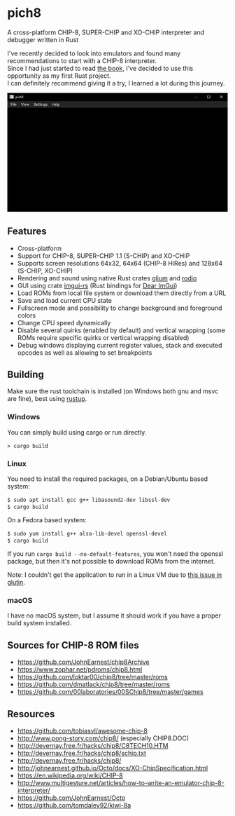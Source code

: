 # pich8
A cross-platform CHIP-8, SUPER-CHIP and XO-CHIP interpreter and debugger written in Rust

I've recently decided to look into emulators and found many recommendations to start with a CHIP-8 interpreter.  
Since I had just started to read [the book](https://doc.rust-lang.org/book/), I've decided to use this opportunity as my first Rust project.  
I can definitely recommend giving it a try, I learned a lot during this journey.

![pich8](images/main.gif)

## Features

- Cross-platform
- Support for CHIP-8, SUPER-CHIP 1.1 (S-CHIP) and XO-CHIP
- Supports screen resolutions 64x32, 64x64 (CHIP-8 HiRes) and 128x64 (S-CHIP, XO-CHIP)
- Rendering and sound using native Rust crates [glium](https://github.com/glium/glium) and [rodio](https://github.com/RustAudio/rodio)
- GUI using crate [imgui-rs](https://github.com/Gekkio/imgui-rs) (Rust bindings for [Dear ImGui](https://github.com/ocornut/imgui))
- Load ROMs from local file system or download them directly from a URL
- Save and load current CPU state
- Fullscreen mode and possibility to change background and foreground colors
- Change CPU speed dynamically
- Disable several quirks (enabled by default) and vertical wrapping (some ROMs require specific quirks or vertical wrapping disabled)
- Debug windows displaying current register values, stack and executed opcodes as well as allowing to set breakpoints

## Building

Make sure the rust toolchain is installed (on Windows both gnu and msvc are fine), best using [rustup](https://rustup.rs/).

### Windows

You can simply build using cargo or run directly.
```
> cargo build
```

### Linux

You need to install the required packages, on a Debian/Ubuntu based system:
```
$ sudo apt install gcc g++ libasound2-dev libssl-dev
$ cargo build
```
On a Fedora based system:
```
$ sudo yum install g++ alsa-lib-devel openssl-devel
$ cargo build
```
 
If you run `cargo build --no-default-features`, you won't need the openssl package, but then it's not possible to download ROMs from the internet.

Note: I couldn't get the application to run in a Linux VM due to [this issue in glutin](https://github.com/rust-windowing/glutin/issues/1262).

### macOS

I have no macOS system, but I assume it should work if you have a proper build system installed.

## Sources for CHIP-8 ROM files

- https://github.com/JohnEarnest/chip8Archive
- https://www.zophar.net/pdroms/chip8.html
- https://github.com/loktar00/chip8/tree/master/roms
- https://github.com/dmatlack/chip8/tree/master/roms
- https://github.com/00laboratories/00SChip8/tree/master/games

## Resources

- https://github.com/tobiasvl/awesome-chip-8
- http://www.pong-story.com/chip8/ (especially CHIP8.DOC)
- http://devernay.free.fr/hacks/chip8/C8TECH10.HTM
- http://devernay.free.fr/hacks/chip8/schip.txt
- http://devernay.free.fr/hacks/chip8/
- http://johnearnest.github.io/Octo/docs/XO-ChipSpecification.html
- https://en.wikipedia.org/wiki/CHIP-8
- http://www.multigesture.net/articles/how-to-write-an-emulator-chip-8-interpreter/
- https://github.com/JohnEarnest/Octo
- https://github.com/tomdaley92/kiwi-8a
